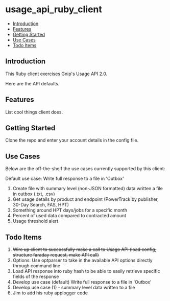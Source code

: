 # usage_api_ruby_client

+ [Introduction](#introduction)
+ [Features](#features)
+ [Getting Started](#getting-started)
+ [Use Cases](#use-cases)
+ [Todo Items](#todo-items)

## Introduction <a id="introduction" class="tall">&nbsp;</a>

This Ruby client exercises Gnip's Usage API 2.0.

Here are the API defaults.

## Features <a id="features" class="tall">&nbsp;</a>

List cool things client does.

## Getting Started <a id="getting-started" class="tall">&nbsp;</a>

Clone the repo and enter your account details in the config file.

## Use Cases <a id="use-cases" class="tall">&nbsp;</a>

Below are the off-the-shelf the use cases currently supported by this client:

Default use case: Write full response to a file in 'Outbox'

1. Create file with summary level (non-JSON formatted) data written a file in outbox (.txt, .csv)
2. Get usage details by product and endpoint (PowerTrack by publisher, 30-Day Search, FAS, HPT)
3. Something around HPT days/jobs for a specific month
4. Percent of used data compared to contracted amount
5. Usage threshold alert

## Todo Items <a id="todo-items" class="tall">&nbsp;</a>

1. ~~Wire up client to successfully make a call to Usage API (load config, structure faraday request, make API call)~~
2. Options: Use optparser to take in the available API options directly through command line
3. Load API response into ruby hash to be able to easily retrieve specific fields of the response
4. Develop use case (default) Write full response to a file in 'Outbox'
5. Develop use case (1) - summary level data written to a file
6. Jim to add his ruby applogger code 

